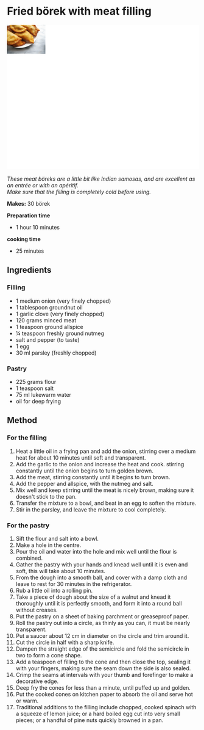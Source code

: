 # Fried börek with meat filling

![Borek](resources/fried-borek.png)

*These meat böreks are a little bit like Indian samosas, and are excellent as an entrée or with an apéritif.*   
*Make sure that the filling is completely cold before using.*

**Makes:**  30 börek

**Preparation time**
- 1 hour 10 minutes

**cooking time**
- 25 minutes

## Ingredients

### Filling
- 1 medium onion (very finely chopped)
- 1 tablespoon groundnut oil
- 1 garlic clove (very finely chopped)
- 120 grams minced meat
- 1 teaspoon ground allspice
- ¼ teaspoon freshly ground nutmeg
- salt and pepper (to taste)
- 1 egg
- 30 ml parsley (freshly chopped)
### Pastry
- 225 grams flour
- 1 teaspoon salt
- 75 ml lukewarm water
- oil for deep frying

## Method
### For the filling
1. Heat a little oil in a frying pan and add the onion, stirring over a medium heat for about 10 minutes until soft and transparent.
1. Add the garlic to the onion and increase the heat and cook. stirring constantly until the onion begins to turn golden brown.
1. Add the meat, stirring constantly until it begins to turn brown.
1. Add the pepper and allspice, with the nutmeg and salt.
1. Mix well and keep stirring until the meat is nicely brown, making sure it doesn't stick to the pan.
1. Transfer the mixture to a bowl, and beat in an egg to soften the mixture.
1. Stir in the parsley, and leave the mixture to cool completely.

### For the pastry
1. Sift the flour and salt into a bowl.
1. Make a hole in the centre.
1. Pour the oil and water into the hole and mix well until the flour is combined.
1. Gather the pastry with your hands and knead well until it is even and soft, this will take about 10 minutes.
1. From the dough into a smooth ball, and cover with a damp cloth and leave to rest for 30 minutes in the refrigerator.
1. Rub a little oil into a rolling pin.
1. Take a piece of dough about the size of a walnut and knead it thoroughly until it is perfectly smooth, and form it into a round ball without creases.
1. Put the pastry on a sheet of baking parchment or greaseproof paper.
1. Roll the pastry out into a circle, as thinly as you can, it must be nearly transparent.
1. Put a saucer about 12 cm in diameter on the circle and trim around it.
1. Cut the circle in half with a sharp knife.
1. Dampen the straight edge of the semicircle and fold the semicircle in two to form a cone shape.
1. Add a teaspoon of filling to the cone and then close the top, sealing it with your fingers, making sure the seam down the side is also sealed.
1. Crimp the seams at intervals with your thumb and forefinger to make a decorative edge.
1. Deep fry the cones for less than a minute, until puffed up and golden.
1. Put the cooked cones on kitchen paper to absorb the oil and serve hot or warm.
1. Traditional additions to the filling include chopped, cooked spinach with a squeeze of lemon juice; or a hard boiled egg cut into very small pieces; or a handful of pine nuts quickly browned in a pan.